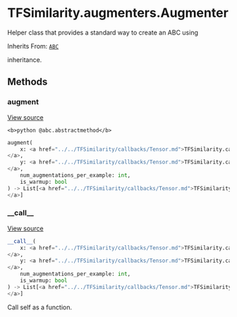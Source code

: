 # TFSimilarity.augmenters.Augmenter





Helper class that provides a standard way to create an ABC using

Inherits From: [`ABC`](../../TFSimilarity/distances/ABC.md)
<!-- Placeholder for "Used in" -->
inheritance.

## Methods

<h3 id="augment">augment</h3>

<a target="_blank" class="external" href="https://github.com/tensorflow/similarity/blob/main/tensorflow_similarity/augmenters/augmenter.py#L24-L32">View source</a>

``<b>python
@abc.abstractmethod</b>``

```python
augment(
    x: <a href="../../TFSimilarity/callbacks/Tensor.md">TFSimilarity.callbacks.Tensor```
</a>,
    y: <a href="../../TFSimilarity/callbacks/Tensor.md">TFSimilarity.callbacks.Tensor```
</a>,
    num_augmentations_per_example: int,
    is_warmup: bool
) -> List[<a href="../../TFSimilarity/callbacks/Tensor.md">TFSimilarity.callbacks.Tensor```
</a>]
```





<h3 id="__call__">__call__</h3>

<a target="_blank" class="external" href="https://github.com/tensorflow/similarity/blob/main/tensorflow_similarity/augmenters/augmenter.py#L34-L41">View source</a>

```python
__call__(
    x: <a href="../../TFSimilarity/callbacks/Tensor.md">TFSimilarity.callbacks.Tensor```
</a>,
    y: <a href="../../TFSimilarity/callbacks/Tensor.md">TFSimilarity.callbacks.Tensor```
</a>,
    num_augmentations_per_example: int,
    is_warmup: bool
) -> List[<a href="../../TFSimilarity/callbacks/Tensor.md">TFSimilarity.callbacks.Tensor```
</a>]
```


Call self as a function.




